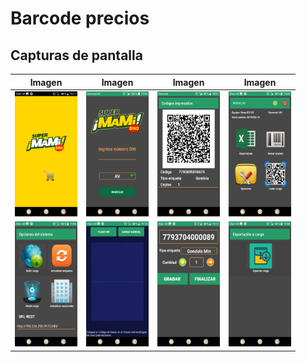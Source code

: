 # Barcode precios

## Capturas de pantalla
Imagen | Imagen | Imagen | Imagen
| ------------- | ------------- |------------- |------------- |
| <img src="/images/1.png" width="100" height="200" />  | <img src="/images/2.png" width="100" height="200" />  | <img src="/images/3.png" width="100" height="200" />  | <img src="/images/4.png" width="100" height="200" />  |
| <img src="/images/5.png" width="100" height="200" />  | <img src="/images/6.png" width="100" height="200" />  | <img src="/images/7.png" width="100" height="200" />  | <img src="/images/8.png" width="100" height="200" />  |




